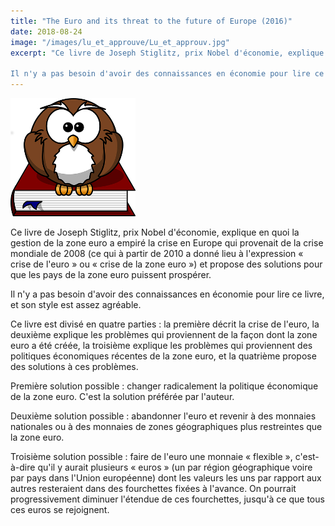 ```yaml
---
title: "The Euro and its threat to the future of Europe (2016)"
date: 2018-08-24
image: "/images/lu_et_approuve/Lu_et_approuv.jpg"
excerpt: "Ce livre de Joseph Stiglitz, prix Nobel d'économie, explique en quoi la gestion de la zone euro a empiré la crise en Europe qui provenait de la crise mondiale de 2008 (ce qui à partir de 2010 a donné lieu à l'expression « crise de l'euro » ou « crise de la zone euro ») et propose des solutions pour que les pays de la zone euro puissent prospérer.

Il n'y a pas besoin d'avoir des connaissances en économie pour lire ce livre, et son style est..."
---
```


![Lu et approuvé !](/images/lu_et_approuve/Lu_et_approuv.jpg) 

Ce livre de Joseph Stiglitz, prix Nobel d'économie, explique en quoi la gestion de la zone euro a empiré la crise en Europe qui provenait de la crise mondiale de 2008 (ce qui à partir de 2010 a donné lieu à l'expression « crise de l'euro » ou « crise de la zone euro ») et propose des solutions pour que les pays de la zone euro puissent prospérer.

Il n'y a pas besoin d'avoir des connaissances en économie pour lire ce livre, et son style est assez agréable.

Ce livre est divisé en quatre parties : la première décrit la crise de l'euro, la deuxième explique les problèmes qui proviennent de la façon dont la zone euro a été créée, la troisième explique les problèmes qui proviennent des politiques économiques récentes de la zone euro, et la quatrième propose des solutions à ces problèmes.

Première solution possible : changer radicalement la politique économique de la zone euro. C'est la solution préférée par l'auteur.

Deuxième solution possible : abandonner l'euro et revenir à des monnaies nationales ou à des monnaies de zones géographiques plus restreintes que la zone euro.

Troisième solution possible : faire de l'euro une monnaie « flexible », c'est-à-dire qu'il y aurait plusieurs « euros » (un par région géographique voire par pays dans l'Union européenne) dont les valeurs les uns par rapport aux autres resteraient dans des fourchettes fixées à l'avance. On pourrait progressivement diminuer l'étendue de ces fourchettes, jusqu'à ce que tous ces euros se rejoignent.
